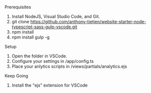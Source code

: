 Prerequisites
1. Install NodeJS, Visual Studio Code, and Git.
2. git clone https://github.com/anthony-tietjen/website-starter-node-typescript-sass-gulp-vscode.git
3. npm install
4. npm install gulp -g

Setup
1. Open the folder in VSCode.
2. Configure your settings in /app/config.ts
3. Place your anlytics scripts in /views/partials/analytics.ejs

Keep Going
1. Install the "ejs" extension for VSCode

